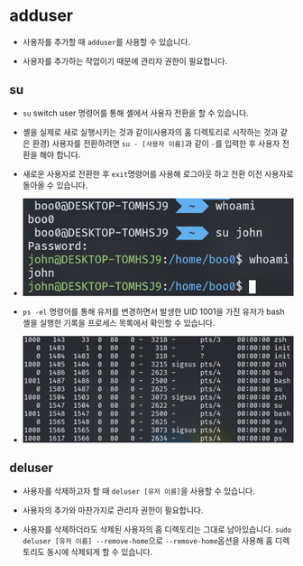 # adduser

- 사용자를 추가할 때 `adduser`를 사용할 수 있습니다. 

- 사용자를 추가하는 작업이기 때문에 관리자 권한이 필요합니다.

## su

- `su` switch user 명령어를 통해 셸에서 사용자 전환을 할 수 있습니다.

- 셸을 실제로 새로 실행시키는 것과 같이(사용자의 홈 디렉토리로 시작하는 것과 같은 환경) 사용자를 전환하려면 `su - [사용자 이름]`과 같이 `-`를 입력한 후 사용자 전환을 해야 합니다.

- 새로운 사용자로 전환한 후 `exit`명령어를 사용해 로그아웃 하고 전환 이전 사용자로 돌아올 수 있습니다.

- ![image](../img/su.JPG)

- `ps -el` 명령어를 통해 유저를 변경하면서 발생한 UID 1001을 가진 유저가 bash 셸을 실행한 기록을 프로세스 목록에서 확인할 수 있습니다.

- ![image](../img/1001.JPG)

## deluser

- 사용자를 삭제하고자 할 때 `deluser [유저 이름]`을 사용할 수 있습니다.

- 사용자의 추가와 마찬가지로 관리자 권한이 필요합니다.

- 사용자를 삭제하더라도 삭제된 사용자의 홈 디렉토리는 그대로 남아있습니다. `sudo deluser [유저 이름] --remove-home`으로 `--remove-home`옵션을 사용해 홈 디렉토리도 동시에 삭제되게 할 수 있습니다.